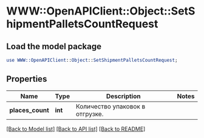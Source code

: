 # WWW::OpenAPIClient::Object::SetShipmentPalletsCountRequest

## Load the model package
```perl
use WWW::OpenAPIClient::Object::SetShipmentPalletsCountRequest;
```

## Properties
Name | Type | Description | Notes
------------ | ------------- | ------------- | -------------
**places_count** | **int** | Количество упаковок в отгрузке. | 

[[Back to Model list]](../README.md#documentation-for-models) [[Back to API list]](../README.md#documentation-for-api-endpoints) [[Back to README]](../README.md)


